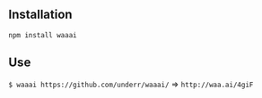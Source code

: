 ## Installation

`npm install waaai`

## Use

`$ waaai https://github.com/underr/waaai/` => `http://waa.ai/4giF`
